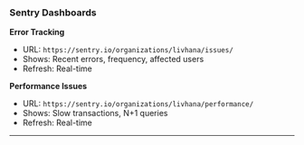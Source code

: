### Sentry Dashboards

**Error Tracking**

- URL: `https://sentry.io/organizations/livhana/issues/`
- Shows: Recent errors, frequency, affected users
- Refresh: Real-time

**Performance Issues**

- URL: `https://sentry.io/organizations/livhana/performance/`
- Shows: Slow transactions, N+1 queries
- Refresh: Real-time

---
